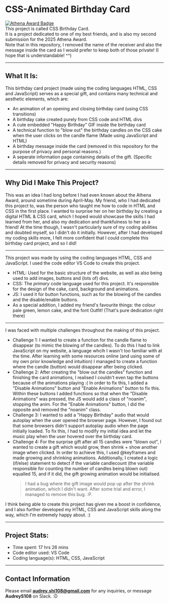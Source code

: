 # CSS-Animated Birthday Card
[![Athena Award Badge](https://img.shields.io/endpoint?url=https%3A%2F%2Faward.athena.hackclub.com%2Fapi%2Fbadge)](https://award.athena.hackclub.com?utm_source=readme)  
This project is called CSS Birthday Card.   
It is a project dedicated to one of my best friends, and is also my second submission for the 2025 Athena Award.  
Note that in this repository, I removed the name of the receiver and also the message inside the card as I would prefer to keep both of those private! (I hope that is understandable! ^^)  
__________________________________________________________
What It Is:
-
This birthday card project (made using the coding languages HTML, CSS and JavaScript) serves as a special gift, and contains many technical and aesthetic elements, which are:  
* An animation of an opening and closing birthday card (using CSS transitions)  
* A birthday cake created purely from CSS code and HTML divs  
* A cute embedded "Happy Birthday" GIF inside the birthday card  
* A technical function to "blow out" the birthday candles on the CSS cake when the user clicks on the candle flame (Made using JavaScript and HTML)  
* A birthday message inside the card (removed in this repository for the purpose of privacy and personal reasons.)  
* A seperate information page containing details of the gift. (Specific details removed for privacy and security reasons)  
__________________________________________________________
Why Did I Make This Project?
-
This was an idea I had long before I had even known about the Athena Award, around sometime during April-May. My friend, who I had dedicated this project to, was the person who taught me how to code in HTML and CSS in the first place. I wanted to surprise her on her birthday by creating a digital HTML & CSS card, which I hoped would showcase the skills I had learned from her, and also my dedication and thankfulness to her as a friend! At the time though, I wasn't particularly sure of my coding abilities and doubted myself, so I didn't do it initially. However, after I had developed my coding skills more, I felt more confident that I could complete this birthday card project, and so I did!  
__________________________________________________________
This project was made by using the coding languages HTML, CSS and JavaScript. I used the code editor VS Code to create this project.  
* HTML: Used for the basic structure of the website, as well as also being used to add images, buttons and (lots of) divs.   
* CSS: The *primary* code language used for this project. It's responsible for the design of the cake, card, background and animations.  
* JS: I used it for button functions, such as for the blowing of the candles and the disable/enable buttons.  
* As a special addition, I added my friend's favourite things: the colour pale green, lemon cake, and the font Outfit! (That's pure dedication right there)  
__________________________________________________________
I was faced with multiple challenges throughout the making of this project.
* Challenge 1: I wanted to create a function for the candle flame to disappear (to mimic the blowing of the candles). To do this I had to link JavaScript on my website, a language whcih I wasn't too familiar with at the time. After learning with some resources online (and using some of my own prior knowledge and intuition) I managed to create a function where the candle (button) would disappear after being clicked.  
* Challenge 2: After creating the "blow out the candles" function and finishing the card animations, I realised I couldn't even tap the buttons because of the animations playing :( In order to fix this, I added a "Disable Animations" button and "Enable Animations" button to fix this. Within these buttons I added functions so that when the "Disable Animations" was pressed, the JS would add a class of "noanim", stopping the anim. For the "Enable Animations" button, I did the opposite and removed the "noanim" class.  
* Challenge 3: I wanted to add a "Happy Birthday" audio that would autoplay when the user opened the browser page. However, I found out that some browsers didn't support autoplay audio when the page initially loaded. To fix this, I had to modify my initial idea and let the music play when the user hovered over the birthday card.   
* Challenge 4: For the surprise gift after all 15 candles were "blown out", I wanted to create a gift which would grow, then shrink + show another image when clicked. In order to achieve this, I used @keyframes and made growing and shrinking animations. Additionally, I created a logic (if/else) statement to detect if the variable candlecount (the variable responsible for counting the number of candles being blown out) equalled 15, and if it did, the gift growing animation would be initialised.  
    > I had a bug where the gift image would pop up after the shrink animation, which I didn't want. After some trial and error, I managed to remove this bug. :P.  

I think being able to create this project has given me a boost in confidence, and I also further developed my HTML, CSS and JavaScript skills along the way, which I'm extremely happy about. :)
__________________________________________________________
Project Stats:
-
* Time spent: 17 hrs 26 mins
* Code editor used: VS Code
* Coding language(s): HTML, CSS, JavaScript
__________________________________________________________
Contact Information
-
Please email **audrey.shi108@gmail.com** for any inquiries, or message **AudreyS108** on Slack. :D

